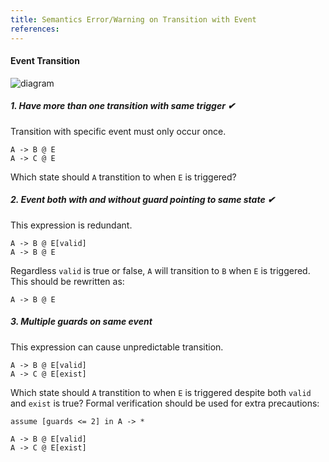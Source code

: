 ```yaml
---
title: Semantics Error/Warning on Transition with Event
references:
---
```


#### Event Transition
![diagram]()

##### 1. Have more than one transition with same trigger ✔
Transition with specific event must only occur once.
```scl,error
A -> B @ E
A -> C @ E
```
Which state should `A` transtition to when `E` is triggered?

##### 2. Event both **with** and **without** guard pointing to same state ✔
This expression is redundant.
```scl,error
A -> B @ E[valid]
A -> B @ E
```
Regardless `valid` is true or false, `A` will transition to `B` when `E` is triggered.
This should be rewritten as:
```scl
A -> B @ E
```

##### 3. Multiple guards on same event
This expression can cause unpredictable transition.
```scl,warning
A -> B @ E[valid]
A -> C @ E[exist]
```
Which state should `A` transtition to when `E` is triggered despite both `valid` and `exist` is true?
Formal verification should be used for extra precautions:
```scl
assume [guards <= 2] in A -> *

A -> B @ E[valid]
A -> C @ E[exist]
```
